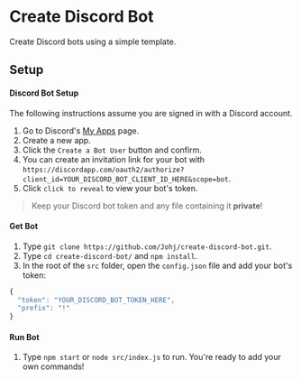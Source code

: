 # Create Discord Bot

Create Discord bots using a simple template.

## Setup

#### Discord Bot Setup

The following instructions assume you are signed in with a Discord account.

1. Go to Discord's [My Apps](https://discordapp.com/developers/applications/me) page.
2. Create a new app.
3. Click the `Create a Bot User` button and confirm.
4. You can create an invitation link for your bot with `https://discordapp.com/oauth2/authorize?client_id=YOUR_DISCORD_BOT_CLIENT_ID_HERE&scope=bot`.
5. Click `click to reveal` to view your bot's token.

>Keep your Discord bot token and any file containing it **private**!

#### Get Bot

1. Type `git clone https://github.com/Johj/create-discord-bot.git`.
2. Type `cd create-discord-bot/` and `npm install`.
3. In the root of the `src` folder, open the `config.json` file and add your bot's token:

```js
{
  "token": "YOUR_DISCORD_BOT_TOKEN_HERE",
  "prefix": "!"
}
```

#### Run Bot

1. Type `npm start` or `node src/index.js` to run. You're ready to add your own commands! 
